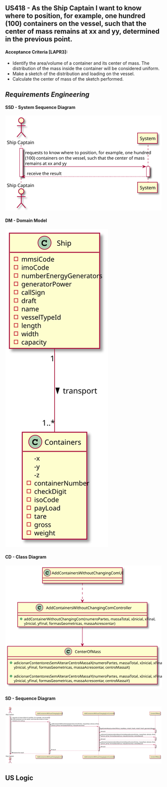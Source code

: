 ## US418 - As the Ship Captain I want to know where to position, for example, one hundred (100) containers on the vessel, such that the center of mass remains at xx and yy, determined in the previous point.
#### Acceptance Criteria [LAPR3]:

* Identify the area/volume of a container and its center of mass. The distribution of the mass inside the container will be considered uniform.
* Make a sketch of the distribution and loading on the vessel.
* Calculate the center of mass of the sketch performed.

## *Requirements Engineering*
#### SSD - System Sequence Diagram
![SSD_US419](US419_SSD.svg)
#### DM - Domain Model
![DM_US419](US419_DM.svg)
#### CD - Class Diagram
![CD_US419](US419_CD.svg)
#### SD - Sequence Diagram
![SD_US419](US419_SD.svg)

## US Logic
